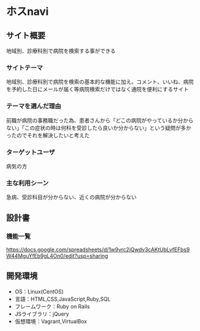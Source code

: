 # ホスnavi

## サイト概要
地域別、診療科別で病院を検索する事ができる

### サイトテーマ
地域別、診療科別で病院を検索の基本的な機能に加え。コメント、いいね、病院を予約した日にメールが届く等病院検索だけではなく通院を便利にするサイト

### テーマを選んだ理由
前職が病院の事務職だった為、患者さんから「どこの病院がやっているか分からない」「この症状の時は何科を受診したら良いか分からない」という疑問が多かったのでそれを解決したいと考えた

### ターゲットユーザ
病気の方

### 主な利用シーン
急病、受診科目が分からない、近くの病院が分からない

## 設計書

### 機能一覧
https://docs.google.com/spreadsheets/d/1w9vrc2jQwdv3cAKtUbLvfEFbs9W44MguYfEb9gL4On0/edit?usp=sharing

## 開発環境
- OS：Linux(CentOS)
- 言語：HTML,CSS,JavaScript,Ruby,SQL
- フレームワーク：Ruby on Rails
- JSライブラリ：jQuery
- 仮想環境：Vagrant,VirtualBox
